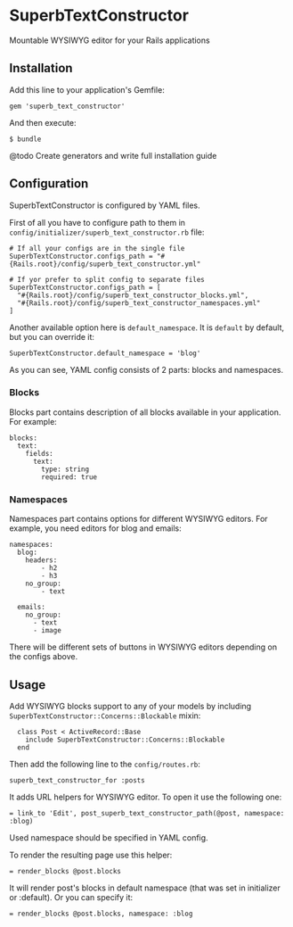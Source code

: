 # SuperbTextConstructor

Mountable WYSIWYG editor for your Rails applications

## Installation

Add this line to your application's Gemfile:

    gem 'superb_text_constructor'

And then execute:

    $ bundle

@todo Create generators and write full installation guide

## Configuration

SuperbTextConstructor is configured by YAML files.

First of all you have to configure path to them in `config/initializer/superb_text_constructor.rb` file:

    # If all your configs are in the single file
    SuperbTextConstructor.configs_path = "#{Rails.root}/config/superb_text_constructor.yml"

    # If yor prefer to split config to separate files
    SuperbTextConstructor.configs_path = [
      "#{Rails.root}/config/superb_text_constructor_blocks.yml",
      "#{Rails.root}/config/superb_text_constructor_namespaces.yml"
    ]

Another available option here is `default_namespace`. It is `default` by default, but you can override it:

    SuperbTextConstructor.default_namespace = 'blog'

As you can see, YAML config consists of 2 parts: blocks and namespaces.

### Blocks

Blocks part contains description of all blocks available in your application. For example:

    blocks:
      text:
        fields:
          text:
            type: string
            required: true

### Namespaces

Namespaces part contains options for different WYSIWYG editors. For example, you need editors for blog and emails:

    namespaces:
      blog:
        headers:
            - h2
            - h3
        no_group:
            - text

      emails:
        no_group:
          - text
          - image

There will be different sets of buttons in WYSIWYG editors depending on the configs above.

## Usage

  Add WYSIWYG blocks support to any of your models by including `SuperbTextConstructor::Concerns::Blockable` mixin:

      class Post < ActiveRecord::Base
        include SuperbTextConstructor::Concerns::Blockable
      end

  Then add the following line to the `config/routes.rb`:

    superb_text_constructor_for :posts

  It adds URL helpers for WYSIWYG editor. To open it use the following one:

    = link_to 'Edit', post_superb_text_constructor_path(@post, namespace: :blog)

  Used namespace should be specified in YAML config.

  To render the resulting page use this helper:

    = render_blocks @post.blocks

  It will render post's blocks in default namespace (that was set in initializer or :default). Or you can specify it:

    = render_blocks @post.blocks, namespace: :blog